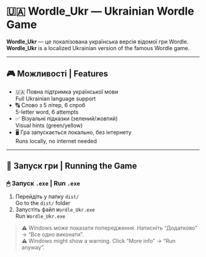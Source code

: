 # 🇺🇦 Wordle_Ukr — Ukrainian Wordle Game

**Wordle_Ukr** — це локалізована українська версія відомої гри Wordle.  
**Wordle_Ukr** is a localized Ukrainian version of the famous Wordle game.

---

## 🎮 Можливості | Features

- 🇺🇦 Повна підтримка української мови  
  Full Ukrainian language support  
- 🔠 Слово з 5 літер, 6 спроб  
  5-letter word, 6 attempts  
- ✅ Візуальні підказки (зелений/жовтий)  
  Visual hints (green/yellow)  
- 🖥 Гра запускається локально, без інтернету  
  Runs locally, no internet needed  

---

## 🚀 Запуск гри | Running the Game

### 🖱  Запуск `.exe` |  Run `.exe`

1. Перейдіть у папку `dist/`  
   Go to the `dist/` folder  
2. Запустіть файл `Wordle_Ukr.exe`  
   Run `Wordle_Ukr.exe`  

> ⚠️ Windows може показати попередження. Натисніть “Додатково” → “Все одно виконати”.  
> ⚠️ Windows might show a warning. Click “More info” → “Run anyway”.

